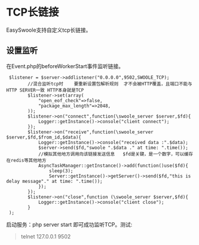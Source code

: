 # TCP长链接
EasySwoole支持自定义tcp长链接。
## 设置监听
在Event.php的beforeWorkerStart事件监听链接。
```
 $listener = $server->addlistener("0.0.0.0",9502,SWOOLE_TCP);
        //混合监听tcp时    要重新设置包解析规则  才不会被HTTP覆盖，且端口不能与HTTP SERVER一致 HTTP本身就是TCP
        $listener->set(array(
            "open_eof_check"=>false,
            "package_max_length"=>2048,
        ));
        $listener->on("connect",function(\swoole_server $server,$fd){
            Logger::getInstance()->console("client connect");
        });
        $listener->on("receive",function(\swoole_server $server,$fd,$from_id,$data){
            Logger::getInstance()->console("received data :".$data);
            $server->send($fd,"swoole ".$data ." at time: ".time());
            //模拟其他地方调用向该链接发送信息   $fd是关键，是一个数字，可以缓存在redis等其他地方
            AsyncTaskManager::getInstance()->add(function()use($fd){
                sleep(3);
                Server::getInstance()->getServer()->send($fd,"this is delay message"." at time: ".time());
            });
        });
        $listener->on("close",function (\swoole_server $server,$fd){
            Logger::getInstance()->console("client close");
        }
 );
```

启动服务：php server start 即可成功监听TCP。测试:

> telnet 127.0.0.1 9502

<script>
    var _hmt = _hmt || [];
    (function() {
        var hm = document.createElement("script");
        hm.src = "https://hm.baidu.com/hm.js?4c8d895ff3b25bddb6fa4185c8651cc3";
        var s = document.getElementsByTagName("script")[0];
        s.parentNode.insertBefore(hm, s);
    })();
</script>